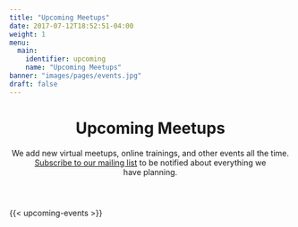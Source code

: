 ```yaml
---
title: "Upcoming Meetups"
date: 2017-07-12T18:52:51-04:00
weight: 1
menu:
  main:
    identifier: upcoming
    name: "Upcoming Meetups"
banner: "images/pages/events.jpg"
draft: false
---
```


<!-- markdownlint-disable -->
<main class="mb-20">
  <div class="mb-20">
    <header class="container px-6 pt-12 pb-10 mx-auto">
      <h1 class="mb-2 text-5xl font-bold">Upcoming Meetups</h1>
      <p class="max-w-3xl text-xl">
        We add new virtual meetups, online trainings, and other events all the time. <a href="/subscribe/" class="link text-sky">Subscribe to our mailing list</a> to be notified about everything we have&nbsp;planning.
      </p>
    </header>
  </div>

  {{< upcoming-events >}}
</main>
<!-- markdownlint-restore -->
